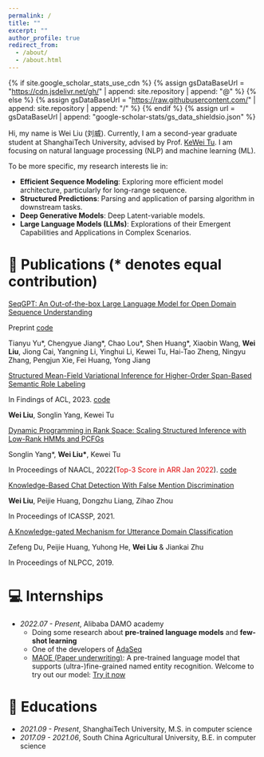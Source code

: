 ```yaml
---
permalink: /
title: ""
excerpt: ""
author_profile: true
redirect_from: 
  - /about/
  - /about.html
---
```


{% if site.google_scholar_stats_use_cdn %}
{% assign gsDataBaseUrl = "https://cdn.jsdelivr.net/gh/" | append: site.repository | append: "@" %}
{% else %}
{% assign gsDataBaseUrl = "https://raw.githubusercontent.com/" | append: site.repository | append: "/" %}
{% endif %}
{% assign url = gsDataBaseUrl | append: "google-scholar-stats/gs_data_shieldsio.json" %}

<span class='anchor' id='about-me'></span>

Hi, my name is Wei Liu (刘威). Currently, I am a second-year graduate student at ShanghaiTech University, advised by Prof. [KeWei Tu](https://faculty.sist.shanghaitech.edu.cn/faculty/tukw/). I am focusing on natural language processing (NLP) and machine learning (ML).

To be more specific, my research interests lie in:
  - **Efficient Sequence Modeling**: Exploring more efficient model architecture, particularly for long-range sequence.
  - **Structured Predictions**: Parsing and application of parsing algorithm in downstream tasks.
  - **Deep Generative Models**: Deep Latent-variable models.
  - **Large Language Models (LLMs)**: Explorations of their Emergent Capabilities and Applications in Complex Scenarios.

# 📝 Publications (* denotes equal contribution)

[SeqGPT: An Out-of-the-box Large Language Model for Open Domain
Sequence Understanding](https://arxiv.org/pdf/2308.10529.pdf)

Preprint [code](https://github.com/Alibaba-NLP/SeqGPT)

Tianyu Yu*, Chengyue Jiang*, Chao Lou*, Shen Huang*, Xiaobin Wang, **Wei Liu**, Jiong Cai, Yangning Li, Yinghui Li, Kewei Tu, Hai-Tao Zheng, Ningyu Zhang, Pengjun Xie, Fei Huang, Yong Jiang

[Structured Mean-Field Variational Inference for Higher-Order Span-Based Semantic Role Labeling](https://faculty.sist.shanghaitech.edu.cn/faculty/tukw/acl23srl.pdf)

In Findings of ACL, 2023. [code](https://github.com/VPeterV/Structured-MFVI)

**Wei Liu**, Songlin Yang, Kewei Tu

<!-- Joint Entity and Relation Extraction with Span Pruning and Hypergraph Neural Networks (submitted) -->
[Dynamic Programming in Rank Space: Scaling Structured Inference with Low-Rank HMMs and PCFGs](https://aclanthology.org/2022.naacl-main.353.pdf)

Songlin Yang\*, **Wei Liu\***, Kewei Tu

In Proceedings of NAACL, 2022(<font color="#dd0000">Top-3 Score in ARR Jan 2022</font>). [code](https://github.com/VPeterV/RankSpace-Models)

[Knowledge-Based Chat Detection With False Mention Discrimination](https://ieeexplore.ieee.org/document/9414073)

**Wei Liu**, Peijie Huang, Dongzhu Liang, Zihao Zhou

In Proceedings of ICASSP, 2021.

[A Knowledge-gated Mechanism for Utterance Domain Classification](https://link.springer.com/chapter/10.1007/978-3-030-32236-6_12)

Zefeng Du, Peijie Huang, Yuhong He, **Wei Liu** & Jiankai Zhu 

In Proceedings of NLPCC, 2019.

# 💻 Internships
- *2022.07 - Present*, Alibaba DAMO academy
  - Doing some research about **pre-trained language models** and **few-shot learning**
  - One of the developers of [AdaSeq](https://github.com/modelscope/AdaSeq)
  - [MAOE (Paper underwriting)](https://www.modelscope.cn/models/damo/nlp_maoe_named-entity-recognition_general/summary): A pre-trained language model that supports (ultra-)fine-grained named entity recognition. Welcome to try out our model: [Try it now](https://www.modelscope.cn/studios/TTCoding/maoe_fsl_ner/summary)

# 📖 Educations
- *2021.09 - Present*, ShanghaiTech University, M.S. in computer science
- *2017.09 - 2021.06*, South China Agricultural University, B.E. in computer science


